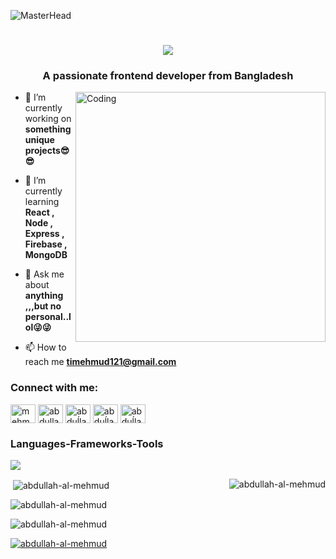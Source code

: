 ![MasterHead](https://chkskills.com/wp-content/uploads/2020/04/PNC-Animated-Banners.gif)

<h1 align="center">
    <img src="https://readme-typing-svg.herokuapp.com/?font=Righteous&size=35&center=true&vCenter=true&width=500&height=70&duration=4000&lines=Hi+There!+👋;+I'm+Mehmud!;" />
</h1>
<h3 align="center">A passionate frontend developer from Bangladesh</h3>

<img align="right" alt="Coding" width="400" src="https://media.licdn.com/dms/image/C5612AQHiTrnCOeJL8A/article-cover_image-shrink_720_1280/0/1628287501471?e=2147483647&v=beta&t=VV-s2SLRSBjhmBU3swkn3Y2x3Y_h8Qme5PqSC0GQBzQ">



- 🔭 I’m currently working on **something unique projects😎😎**

- 🌱 I’m currently learning **React , Node , Express , Firebase , MongoDB**

- 💬 Ask me about **anything ,,,but no personal..lol😜😜**

- 📫 How to reach me **timehmud121@gmail.com**

<h3 align="left">Connect with me:</h3>
<p align="left">
<a href="https://twitter.com/mehmud_ti" target="blank"><img align="center" src="https://raw.githubusercontent.com/rahuldkjain/github-profile-readme-generator/master/src/images/icons/Social/twitter.svg" alt="mehmud_ti" height="30" width="40" /></a>
<a href="https://linkedin.com/in/abdullah al mehmud" target="blank"><img align="center" src="https://raw.githubusercontent.com/rahuldkjain/github-profile-readme-generator/master/src/images/icons/Social/linked-in-alt.svg" alt="abdullah al mehmud" height="30" width="40" /></a>
<a href="https://stackoverflow.com/users/abduĺlah al mehmud" target="blank"><img align="center" src="https://raw.githubusercontent.com/rahuldkjain/github-profile-readme-generator/master/src/images/icons/Social/stack-overflow.svg" alt="abduĺlah al mehmud" height="30" width="40" /></a>
<a href="https://fb.com/abduĺlah al mehmud" target="blank"><img align="center" src="https://raw.githubusercontent.com/rahuldkjain/github-profile-readme-generator/master/src/images/icons/Social/facebook.svg" alt="abduĺlah al mehmud" height="30" width="40" /></a>
<a href="https://instagram.com/abduĺlah al mehmud" target="blank"><img align="center" src="https://raw.githubusercontent.com/rahuldkjain/github-profile-readme-generator/master/src/images/icons/Social/instagram.svg" alt="abduĺlah al mehmud" height="30" width="40" /></a>
</p>

<h3 align="left">Languages-Frameworks-Tools</h3>
<p align="left"> 
<img src="https://skillicons.dev/icons?i=nodejs,github,javascript&theme=dark" />
</p>

<p><img align="right" src="https://github-readme-stats.vercel.app/api/top-langs?username=abdullah-al-mehmud&show_icons=true&locale=en&layout=compact" alt="abdullah-al-mehmud" /></p>

<p>&nbsp;<img align="center" src="https://github-readme-stats.vercel.app/api?username=abdullah-al-mehmud&show_icons=true&locale=en" alt="abdullah-al-mehmud" /></p>

<p><img align="center" src="https://github-readme-streak-stats.herokuapp.com/?user=abdullah-al-mehmud&" alt="abdullah-al-mehmud" /></p>



<p align="left"> <img src="https://komarev.com/ghpvc/?username=abdullah-al-mehmud&label=Profile%20views&color=0e75b6&style=flat" alt="abdullah-al-mehmud" /> </p>

<p align="left"> <a href="https://github.com/ryo-ma/github-profile-trophy"><img src="https://github-profile-trophy.vercel.app/?username=abdullah-al-mehmud" alt="abdullah-al-mehmud" /></a> </p>
